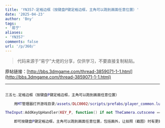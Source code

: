 ```yaml
---
title: 'YN357-定格边框（按键盘P键定格边框，主角可以跑到画面任意位置）'
date: '2025-04-23'
author: 'Bny'
tags:
- '易宁'
aliases:
- 'YN357'
comments: false
url: '/p/360/'
---
```


> 代码来源于“易宁”大佬的分享，仅供学习，不要直接复制粘贴。

原帖链接：[http://bbs.3dmgame.com/thread-3859071-1-1.html](http://bbs.3dmgame.com/thread-3859071-1-1.html)

---

```lua  

三五七.定格边框（按键盘P键定格边框，主角可以跑到画面任意位置）

	用MT管理器打开游戏目录/assets/DLC0002/scripts/prefabs/player_common.lua文件，在inst:AddComponent("playercontroller")的下一行插入以下内容：

TheInput:AddKeyUpHandler(KEY_P, function() if not TheCamera.cutscene == false then TheCamera:CutsceneMode(false) else TheCamera:CutsceneMode(true) end end )

	即可按键盘P键定格边框，主角可以跑到画面任意位置，包括画外，让拍照（截图）时有更好的构图，再次按P键解锁边框

```  

